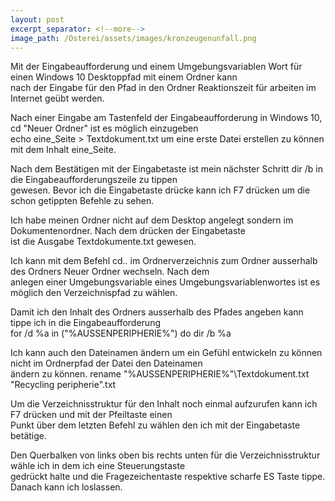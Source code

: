 ```yaml
---
layout: post
excerpt_separator: <!--more-->
image_path: /Osterei/assets/images/kronzeugenunfall.png
---
```

Mit der Eingabeaufforderung und einem Umgebungsvariablen Wort für einen Windows 10 Desktoppfad mit einem Ordner kann<br>
nach der Eingabe für den Pfad in den Ordner Reaktionszeit für arbeiten im Internet geübt werden.

Nach einer Eingabe am Tastenfeld der Eingabeaufforderung in Windows 10, cd "Neuer Ordner" ist es möglich einzugeben<br>
echo eine_Seite > Textdokument.txt um eine erste Datei erstellen zu können mit dem Inhalt eine_Seite.

Nach dem Bestätigen mit der Eingabetaste ist mein nächster Schritt dir /b in die Eingabeaufforderungszeile zu tippen<br>
gewesen. Bevor ich die Eingabetaste drücke kann ich F7 drücken um die schon getippten Befehle zu sehen.

Ich habe meinen Ordner nicht auf dem Desktop angelegt sondern im Dokumentenordner. Nach dem drücken der Eingabetaste<br>
ist die Ausgabe Textdokumente.txt gewesen.

Ich kann mit dem Befehl cd.. im Ordnerverzeichnis zum Ordner ausserhalb des Ordners Neuer Ordner wechseln. Nach dem<br>
anlegen einer Umgebungsvariable eines Umgebungsvariablenwortes ist es möglich den Verzeichnispfad zu wählen.

Damit ich den Inhalt des Ordners ausserhalb des Pfades angeben kann tippe ich in die Eingabeaufforderung<br>
for /d %a in ("%AUSSENPERIPHERIE%") do dir /b %a

Ich kann auch den Dateinamen ändern um ein Gefühl entwickeln zu können nicht im Ordnerpfad der Datei den Dateinamen<br>
ändern zu können. rename "%AUSSENPERIPHERIE%"\Textdokument.txt "Recycling peripherie".txt

Um die Verzeichnisstruktur für den Inhalt noch einmal aufzurufen kann ich F7 drücken und mit der Pfeiltaste einen<br>
Punkt über dem letzten Befehl zu wählen den ich mit der Eingabetaste betätige.

Den Querbalken von links oben bis rechts unten für die Verzeichnisstruktur wähle ich in dem ich eine Steuerungstaste<br>
gedrückt halte und die Fragezeichentaste respektive scharfe ES Taste tippe. Danach kann ich loslassen.
